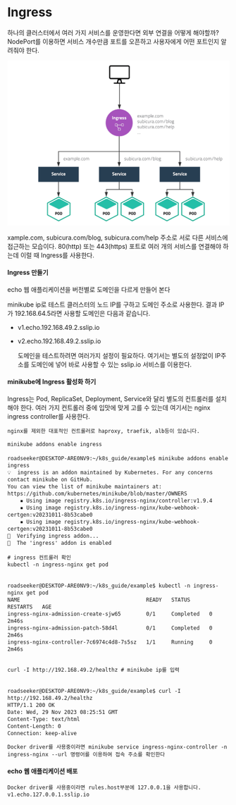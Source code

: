 # Ingress

하나의 클러스터에서 여러 가지 서비스를 운영한다면 외부 연결을 어떻게 해야할까? 
NodePort를 이용하면 서비스 개수만큼 포트를 오픈하고 사용자에게 어떤 포트인지 알려줘야 한다.

 ![Ingress](../images/chapter07/image01.png)

xample.com, subicura.com/blog, subicura.com/help 주소로 서로 다른 서비스에 접근하는 모습이다. 
80(http) 또는 443(https) 포트로 여러 개의 서비스를 연결해야 하는데 이럴 때 Ingress를 사용한다.


#### Ingress 만들기
echo 웹 애플리케이션을 버전별로 도메인을 다르게 만들어 본다

minikube ip로 테스트 클러스터의 노드 IP를 구하고 도메인 주소로 사용한다. 
결과 IP가 192.168.64.5라면 사용할 도메인은 다음과 같습니다.

* v1.echo.192.168.49.2.sslip.io
* v2.echo.192.168.49.2.sslip.io


    도메인을 테스트하려면 여러가지 설정이 필요하다.
    여기서는 별도의 설정없이 IP주소를 도메인에 넣어 바로 사용할 수 있는 sslip.io 서비스를 이용한다.

#### minikube에 Ingress 활성화 하기

Ingress는 Pod, ReplicaSet, Deployment, Service와 달리 별도의 컨트롤러를 설치해야 한다. 
여러 가지 컨트롤러 중에 입맛에 맞게 고를 수 있는데 여기서는 nginx ingress controller를 사용한다.

    nginx를 제외한 대표적인 컨트롤러로 haproxy, traefik, alb등이 있습니다.


```shell
minikube addons enable ingress

roadseeker@DESKTOP-ARE0NV9:~/k8s_guide/example$ minikube addons enable ingress
💡  ingress is an addon maintained by Kubernetes. For any concerns contact minikube on GitHub.
You can view the list of minikube maintainers at: https://github.com/kubernetes/minikube/blob/master/OWNERS
    ▪ Using image registry.k8s.io/ingress-nginx/controller:v1.9.4
    ▪ Using image registry.k8s.io/ingress-nginx/kube-webhook-certgen:v20231011-8b53cabe0
    ▪ Using image registry.k8s.io/ingress-nginx/kube-webhook-certgen:v20231011-8b53cabe0
🔎  Verifying ingress addon...
🌟  The 'ingress' addon is enabled

# ingress 컨트롤러 확인
kubectl -n ingress-nginx get pod


roadseeker@DESKTOP-ARE0NV9:~/k8s_guide/example$ kubectl -n ingress-nginx get pod
NAME                                        READY   STATUS      RESTARTS   AGE
ingress-nginx-admission-create-sjw65        0/1     Completed   0          2m46s
ingress-nginx-admission-patch-58d4l         0/1     Completed   0          2m46s
ingress-nginx-controller-7c6974c4d8-7s5sz   1/1     Running     0          2m46s


```

```shell
curl -I http://192.168.49.2/healthz # minikube ip를 입력


roadseeker@DESKTOP-ARE0NV9:~/k8s_guide/example$ curl -I http://192.168.49.2/healthz
HTTP/1.1 200 OK
Date: Wed, 29 Nov 2023 08:25:51 GMT
Content-Type: text/html
Content-Length: 0
Connection: keep-alive

```

    Docker driver를 사용중이라면 minikube service ingress-nginx-controller -n ingress-nginx --url 명령어를 이용하여 접속 주소를 확인한다


#### echo 웹 애플리케이션 배포
    Docker driver를 사용중이라면 rules.host부분에 127.0.0.1을 사용합니다. v1.echo.127.0.0.1.sslip.io

